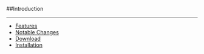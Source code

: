 ##Introduction

----------

* [Features](#features "/manuals/sentry/introduction/features")
* [Notable Changes](#notableChanges "/manuals/sentry/introduction/notableChanges")
* [Download](#download "/manuals/sentry/introduction/download")
* [Installation](#installation "/manuals/sentry/introduction/installation")
